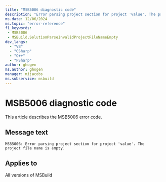 ```yaml
---
title: "MSB5006 diagnostic code"
description: "Error parsing project section for project 'value'. The project file name is empty."
ms.date: 12/06/2024
ms.topic: "error-reference"
f1_keywords:
 - MSB5006
 - MSBuild.SolutionParseInvalidProjectFileNameEmpty
dev_langs:
  - "VB"
  - "CSharp"
  - "C++"
  - "FSharp"
author: ghogen
ms.author: ghogen
manager: mijacobs
ms.subservice: msbuild
---
```


# MSB5006 diagnostic code

<!-- :::ErrorDefinitionDescription::: -->
<!-- :::editable-content name="introDescription"::: -->
This article describes the MSB5006 error code.
<!-- :::editable-content-end::: -->

## Message text

`MSB5006: Error parsing project section for project 'value'. The project file name is empty.`

<!-- :::editable-content name="postOutputDescription"::: -->
<!--
{StrBegin="MSB5006: "}UE: The solution filename is provided separately to loggers.
-->
<!-- :::editable-content-end::: -->
<!-- :::ErrorDefinitionDescription-end::: -->

## Applies to

All versions of MSBuild
